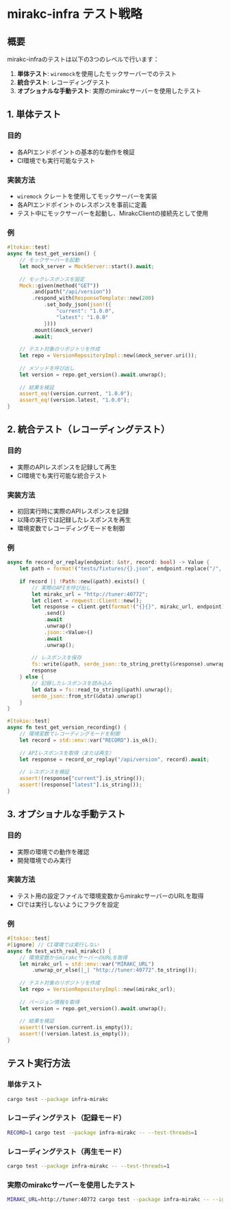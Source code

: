# mirakc-infra テスト戦略

## 概要

mirakc-infraのテストは以下の3つのレベルで行います：

1. **単体テスト**: `wiremock`を使用したモックサーバーでのテスト
2. **統合テスト**: レコーディングテスト
3. **オプショナルな手動テスト**: 実際のmirakcサーバーを使用したテスト

## 1. 単体テスト

### 目的
- 各APIエンドポイントの基本的な動作を検証
- CI環境でも実行可能なテスト

### 実装方法
- `wiremock` クレートを使用してモックサーバーを実装
- 各APIエンドポイントのレスポンスを事前に定義
- テスト中にモックサーバーを起動し、MirakcClientの接続先として使用

### 例
```rust
#[tokio::test]
async fn test_get_version() {
    // モックサーバーを起動
    let mock_server = MockServer::start().await;
    
    // モックレスポンスを設定
    Mock::given(method("GET"))
        .and(path("/api/version"))
        .respond_with(ResponseTemplate::new(200)
            .set_body_json(json!({
                "current": "1.0.0",
                "latest": "1.0.0"
            })))
        .mount(&mock_server)
        .await;
    
    // テスト対象のリポジトリを作成
    let repo = VersionRepositoryImpl::new(&mock_server.uri());
    
    // メソッドを呼び出し
    let version = repo.get_version().await.unwrap();
    
    // 結果を検証
    assert_eq!(version.current, "1.0.0");
    assert_eq!(version.latest, "1.0.0");
}
```

## 2. 統合テスト（レコーディングテスト）

### 目的
- 実際のAPIレスポンスを記録して再生
- CI環境でも実行可能な統合テスト

### 実装方法
- 初回実行時に実際のAPIレスポンスを記録
- 以降の実行では記録したレスポンスを再生
- 環境変数でレコーディングモードを制御

### 例
```rust
async fn record_or_replay(endpoint: &str, record: bool) -> Value {
    let path = format!("tests/fixtures/{}.json", endpoint.replace("/", "_"));
    
    if record || !Path::new(&path).exists() {
        // 実際のAPIを呼び出し
        let mirakc_url = "http://tuner:40772";
        let client = reqwest::Client::new();
        let response = client.get(format!("{}{}", mirakc_url, endpoint))
            .send()
            .await
            .unwrap()
            .json::<Value>()
            .await
            .unwrap();
        
        // レスポンスを保存
        fs::write(&path, serde_json::to_string_pretty(&response).unwrap()).unwrap();
        response
    } else {
        // 記録したレスポンスを読み込み
        let data = fs::read_to_string(&path).unwrap();
        serde_json::from_str(&data).unwrap()
    }
}

#[tokio::test]
async fn test_get_version_recording() {
    // 環境変数でレコーディングモードを制御
    let record = std::env::var("RECORD").is_ok();
    
    // APIレスポンスを取得（または再生）
    let response = record_or_replay("/api/version", record).await;
    
    // レスポンスを検証
    assert!(response["current"].is_string());
    assert!(response["latest"].is_string());
}
```

## 3. オプショナルな手動テスト

### 目的
- 実際の環境での動作を確認
- 開発環境でのみ実行

### 実装方法
- テスト用の設定ファイルで環境変数からmirakcサーバーのURLを取得
- CIでは実行しないようにフラグを設定

### 例
```rust
#[tokio::test]
#[ignore] // CI環境では実行しない
async fn test_with_real_mirakc() {
    // 環境変数からmirakcサーバーのURLを取得
    let mirakc_url = std::env::var("MIRAKC_URL")
        .unwrap_or_else(|_| "http://tuner:40772".to_string());
    
    // テスト対象のリポジトリを作成
    let repo = VersionRepositoryImpl::new(&mirakc_url);
    
    // バージョン情報を取得
    let version = repo.get_version().await.unwrap();
    
    // 結果を検証
    assert!(!version.current.is_empty());
    assert!(!version.latest.is_empty());
}
```

## テスト実行方法

### 単体テスト
```bash
cargo test --package infra-mirakc
```

### レコーディングテスト（記録モード）
```bash
RECORD=1 cargo test --package infra-mirakc -- --test-threads=1
```

### レコーディングテスト（再生モード）
```bash
cargo test --package infra-mirakc -- --test-threads=1
```

### 実際のmirakcサーバーを使用したテスト
```bash
MIRAKC_URL=http://tuner:40772 cargo test --package infra-mirakc -- --ignored
